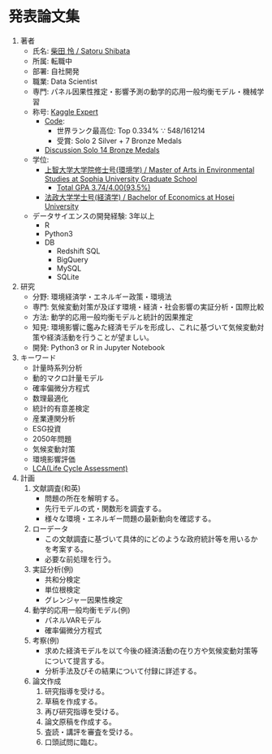 # 発表論文集
1. 著者
    - 氏名: [柴田 怜 / Satoru Shibata](https://www.linkedin.com/in/the-worlds-strongest-data-scientist?lipi=urn%3Ali%3Apage%3Ad_flagship3_profile_view_base_contact_details%3B0mgSCSvuQWC%2FSwm%2BKmptbA%3D%3D)
    - 所属: 転職中
    - 部署: 自社開発
    - 職業: Data Scientist
    - 専門: パネル因果性推定・影響予測の動学的応用一般均衡モデル・機械学習
    - 称号: [Kaggle Expert](https://www.kaggle.com/satorushibata)
        - [Code](https://www.kaggle.com/satorushibata/code?userId=2505383&sortBy=voteCount&tab=profile):
            - 世界ランク最高位: Top 0.334% ∵ 548/161214
            - 受賞: Solo 2 Silver + 7 Bronze Medals
        - [Discussion Solo 14 Bronze Medals](https://www.kaggle.com/satorushibata/discussion)  
    - 学位: 
        - [上智大学大学院修士号(環境学) / Master of Arts in Environmental Studies at Sophia University Graduate School](https://github.com/satorushibata0627/Publishment/raw/main/20170331_%E5%AD%A6%E4%BD%8D%E8%A8%BC%E6%98%8E%E6%9B%B8_%E4%B8%8A%E6%99%BA%E5%A4%A7%E5%AD%A6%E5%A4%A7%E5%AD%A6%E9%99%A2%E4%BF%AE%E5%A3%AB%E5%8F%B7(%E7%92%B0%E5%A2%83%E5%AD%A6)_%E6%9F%B4%E7%94%B0%E6%80%9C.pdf)
            - [Total GPA 3.74/4.00(93.5%)](https://github.com/satorushibata0627/Publishment/blob/main/20170306_%E6%88%90%E7%B8%BE%E8%A8%BC%E6%98%8E%E6%9B%B8_%E4%B8%8A%E6%99%BA%E5%A4%A7%E5%AD%A6%E5%A4%A7%E5%AD%A6%E9%99%A2%E4%BF%AE%E5%A3%AB%E5%8F%B7(%E7%92%B0%E5%A2%83%E5%AD%A6).pdf)
        - [法政大学学士号(経済学) / Bachelor of Economics at Hosei University](https://github.com/satorushibata0627/Publishment/raw/main/20150324_%E5%AD%A6%E4%BD%8D%E8%A8%BC%E6%98%8E%E6%9B%B8_%E6%B3%95%E6%94%BF%E5%A4%A7%E5%AD%A6%E5%AD%A6%E5%A3%AB%E5%8F%B7(%E7%B5%8C%E6%B8%88%E5%AD%A6)_%E6%9F%B4%E7%94%B0%E6%80%9C.pdf)
    - データサイエンスの開発経験: 3年以上
        -  R
        -  Python3
        -  DB
            - Redshift SQL
            - BigQuery
            - MySQL
            - SQLite
1. 研究
    - 分野: 環境経済学・エネルギー政策・環境法
    - 専門: 気候変動対策が及ぼす環境・経済・社会影響の実証分析・国際比較
    - 方法: 動学的応用一般均衡モデルと統計的因果推定
    - 知見: 環境影響に鑑みた経済モデルを形成し、これに基づいて気候変動対策や経済活動を行うことが望ましい。
    - 開発: Python3 or R in Jupyter Notebook
1. キーワード
    - 計量時系列分析
    - 動的マクロ計量モデル
    - 確率偏微分方程式
    - 数理最適化
    - 統計的有意差検定
    - 産業連関分析
    - ESG投資
    - 2050年問題
    - 気候変動対策
    - 環境影響評価
    - [LCA(Life Cycle Assessment)](https://tenbou.nies.go.jp/science/description/detail.php?id=57)
1. 計画
    1. 文献調査(和英)
        - 問題の所在を解明する。
        - 先行モデルの式・関数形を調査する。
        - 様々な環境・エネルギー問題の最新動向を確認する。
    1. ローデータ
        - この文献調査に基づいて具体的にどのような政府統計等を用いるかを考案する。
        - 必要な前処理を行う。
    1. 実証分析(例)
        - 共和分検定
        - 単位根検定
        - グレンジャー因果性検定
    1. 動学的応用一般均衡モデル(例)
        - パネルVARモデル
        - 確率偏微分方程式
    1. 考察(例)
        - 求めた経済モデルを以て今後の経済活動の在り方や気候変動対策等について提言する。
        - 分析手法及びその結果について付録に詳述する。
    1. 論文作成
        1. 研究指導を受ける。
        1. 草稿を作成する。
        1. 再び研究指導を受ける。
        1. 論文原稿を作成する。
        1. 査読・講評を審査を受ける。
        1. 口頭試問に臨む。
